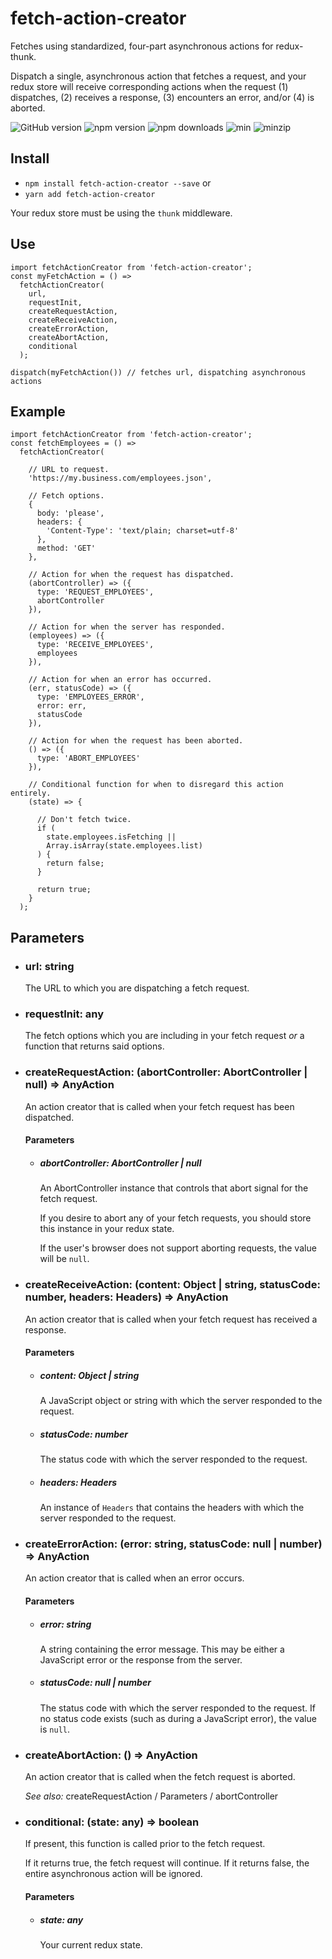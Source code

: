 # fetch-action-creator
Fetches using standardized, four-part asynchronous actions for redux-thunk.

Dispatch a single, asynchronous action that fetches a request, and your redux store will receive corresponding actions when the request (1) dispatches, (2) receives a response, (3) encounters an error, and/or (4) is aborted.

![GitHub version](https://img.shields.io/github/package-json/v/CharlesStover/fetch-action-creator.svg)
![npm version](https://img.shields.io/npm/v/fetch-action-creator.svg)
![npm downloads](https://img.shields.io/npm/dt/fetch-action-creator.svg)
![min](https://img.shields.io/bundlephobia/min/fetch-action-creator.svg)
![minzip](https://img.shields.io/bundlephobia/minzip/fetch-action-creator.svg)

## Install
* `npm install fetch-action-creator --save` or
* `yarn add fetch-action-creator`

Your redux store must be using the `thunk` middleware.

## Use
```JS
import fetchActionCreator from 'fetch-action-creator';
const myFetchAction = () =>
  fetchActionCreator(
    url,
    requestInit,
    createRequestAction,
    createReceiveAction,
    createErrorAction,
    createAbortAction,
    conditional
  );

dispatch(myFetchAction()) // fetches url, dispatching asynchronous actions
```

## Example
```JS
import fetchActionCreator from 'fetch-action-creator';
const fetchEmployees = () =>
  fetchActionCreator(

    // URL to request.
    'https://my.business.com/employees.json',

    // Fetch options.
    {
      body: 'please',
      headers: {
        'Content-Type': 'text/plain; charset=utf-8'
      },
      method: 'GET'
    },

    // Action for when the request has dispatched.
    (abortController) => ({
      type: 'REQUEST_EMPLOYEES',
      abortController
    }),

    // Action for when the server has responded.
    (employees) => ({
      type: 'RECEIVE_EMPLOYEES',
      employees
    }),

    // Action for when an error has occurred.
    (err, statusCode) => ({
      type: 'EMPLOYEES_ERROR',
      error: err,
      statusCode
    }),

    // Action for when the request has been aborted.
    () => ({
      type: 'ABORT_EMPLOYEES'
    }),

    // Conditional function for when to disregard this action entirely.
    (state) => {

      // Don't fetch twice.
      if (
        state.employees.isFetching ||
        Array.isArray(state.employees.list)
      ) {
        return false;
      }

      return true;
    }
  );
```

## Parameters

* ### url: string
  The URL to which you are dispatching a fetch request.

* ### requestInit: any
  The fetch options which you are including in your fetch request _or_ a function that returns said options.

* ### createRequestAction: (abortController: AbortController | null) => AnyAction
  An action creator that is called when your fetch request has been dispatched.
  #### Parameters
  * ##### abortController: AbortController | null
    An AbortController instance that controls that abort signal for the fetch request.

    If you desire to abort any of your fetch requests, you should store this instance in your redux state.

    If the user's browser does not support aborting requests, the value will be `null`.

* ### createReceiveAction: (content: Object | string, statusCode: number, headers: Headers) => AnyAction
  An action creator that is called when your fetch request has received a response.
  #### Parameters
  * ##### content: Object | string
    A JavaScript object or string with which the server responded to the request.
  * ##### statusCode: number
    The status code with which the server responded to the request.
  * ##### headers: Headers
    An instance of `Headers` that contains the headers with which the server responded to the request.

* ### createErrorAction: (error: string, statusCode: null | number) => AnyAction
  An action creator that is called when an error occurs.
  #### Parameters
  * ##### error: string
    A string containing the error message. This may be either a JavaScript error or the response from the server.
  * ##### statusCode: null | number
    The status code with which the server responded to the request. If no status code exists (such as during a JavaScript error), the value is `null`.

* ### createAbortAction: () => AnyAction
  An action creator that is called when the fetch request is aborted.

  _See also:_ createRequestAction / Parameters / abortController

* ### conditional: (state: any) => boolean
  If present, this function is called prior to the fetch request.

  If it returns true, the fetch request will continue. If it returns false, the entire asynchronous action will be ignored.
  #### Parameters
  * ##### state: any
    Your current redux state.
